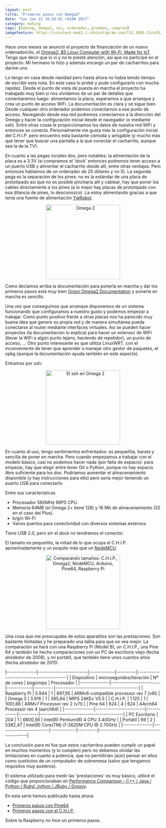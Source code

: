 ```yaml
---
layout: post
title: "Primeros pasos con Omega2"
date: "Sun Jan 22 16:50:01 +0100 2017"
category: making
tags: [making, omega2, soc, ordenador, pruebas, compras]
imagefeature: https://scontent-mad1-1.cdninstagram.com/t51.2885-15/e35/12976346_479978868864256_1204108015_n.jpg
---
```






Hace unos meses se anunció el proyecto de financiación de un nuevo ordenadorcito, el [Omega2: $5 Linux Computer with Wi-Fi, Made for IoT](https://www.kickstarter.com/projects/onion/omega2-5-iot-computer-with-wi-fi-powered-by-linux). Tengo que decir que lo vi y no le presté atención, así que no participé en el proyecto. Mi hermano lo hizo y además encargó un par de cacharritos para darme uno.

Lo tengo en casa desde navidad pero hasta ahora no había tenido tiempo de escribir esta nota. En este caso lo probé y pude configurarlo con mucha rapidez. 
Desde el punto de vista de puesta en marcha el proyecto ha trabajado muy bien si nos olvidamos de un par de detalles que comentaremos luego: alimentamos la placa, esperamos a que arranque y crea un punto de acceso WiFi. 
La documentación es clara y se sigue bien.
Desde cualquier otro ordenador podemos conectarnos a ese punto de acceso. Navegando desde esa red podremos conectarnos a la dirección del Omega y hacer la configuración inicial desde el navegador (o mediante ssh). Entre otras cosas le proporcionamos los datos de nuestra red WiFi y entonces se conecta. 
Personalmente me gusta más la configuración inicial del C.H.I.P. pero encuentro esta bastante cómoda y amigable (y mucho más que tener que buscar una pantalla a la que conectar el cacharrito, aunque sea la de la TV).

En cuanto a las pegas inciales dos, pero notables: la alimentación de la placa es a 3.3V (si compramos el 'dock' entonces podremos tener acceso a un puerto USB y alimentar el cacharrito desde allí, entre otras ventajas. Pero entonces hablamos de un ordenador de 20 dólares y no 5). La segunda pega es la separación de los pines: no es la estándar de una placa de prototipado así que no es posible pincharía allí y cablear, hay que poner los cables directamente a los pines (a lo mejor hay placas de prototipado con esa ditancia de pines, lo desconozco). 
La estoy alimentando gracias a que tenía una fuente de alimentación [YwRobot](https://www.sunfounder.com/wiki/index.php?title=How_to_use_YwRobot_Power_Supply_Properly).

<div align="center">
<a href="https://www.instagram.com/p/BO205s2huVt/" title="Omega 2"><img src="https://scontent-mad1-1.cdninstagram.com/t51.2885-15/e35/15877016_109941836177356_5328287142667878400_n.jpg" width="240"  alt="Omega 2" style="float:center"></a>
</div>

Como decíamos arriba la documentación para ponerla en marcha y dar los primeros pasos está muy bien [Onion Omega2 Documentation](https://docs.onion.io/omega2-docs/) y ponerla en marcha es sencillo.

Una vez que conseguimos que arranque disponemos de un sistema funcionando que configuramos a nuestro gusto y podemos empezar a trabajar. 
Como punto positivo frente a otras placas nos ha parecido muy buena idea que genere su propia red y de manera simultánea pueda conectarse al router mediante interfaces virtuales. Así se pueden hacer proyectos (la documentación lo explica) para hacer un extensor de WiFi (llevar la WiFi a algún punto lejano, haciendo de repetidor), un punto de acceso, ... 
Otro punto interesante es que utiliza LinuxWRT, con el inconveniente de tener que aprender a manejar otro gestor de paquetes, el opkg (aunque la documentación ayuda también en este aspecto).

Entramos por ssh:

<div align="center">
<a href="https://www.instagram.com/p/BO3CXNLBAy1/" title="El ssh en Omega 2"><img src="https://scontent-mad1-1.cdninstagram.com/t51.2885-15/e35/15802878_1766875116970729_9193410125954547712_n.jpg" width="240"  alt="El ssh en Omega 2" style="float:center"></a>
</div>

En cuanto al uso, tengo sentimientos enfrentados: es pequeñita, barata y sencilla de poner en marcha. Pero cuando empezamos a trabajar con el modelo básico, casi no podemos hacer nada (por falta de espacio): para empezar, hay que elegir entre tener Git o Python, porque no hay espacio libre suficiente para los dos. 
Podríamos aumentar el almacenamiento disponible (y hay instrucciones para ello) pero sería mejor teniendo un puerto USB para conectarlo.

Entre sus características 

* Procesador 580MHz MIPS CPU.
* Memoria 64MB (el Omega 2+ tiene 128) y 16 Mb de almacenamiento (32 en el caso del Plus).
* b/g/n Wi-Fi
* Varios puertos para conectividad con diversos sistemas externos.

Tiene USB 2.0, pero sin el dock no tendremos el conector.

El tamaño es pequeñito, la mitad de lo que ocupa el C.H.I.P. aproximadamente y un poquito más que un [NodeMCU](http://www.nodemcu.com/).

<div align="center">
<a href="https://www.instagram.com/p/BPk-Pp3BKcb/" title="Comparando tamaños: C.H.I.P., Omega2, NodeMCU, Arduino, Pine64, Raspberry Pi"><img src="https://scontent-mad1-1.cdninstagram.com/t51.2885-15/e35/16123689_1241192719307368_6007765382805323776_n.jpg" width="240"  alt="Comparando tamaños: C.H.I.P., Omega2, NodeMCU, Arduino, Pine64, Raspberry Pi" style="float:center"></a>
</div>

Una cosa que me preocupaba de estos aparatitos son las prestaciones. Son bastante limitadas y he preparado una tabla para que se vea mejor. La comparación se hará con una Raspberry Pi (Model B), un C.H.I.P., una Pine 64 y también he hecho comparaciones con un PC de escritorio viejo (fecha alrededor de 2008), y mi portátil, que también tiene unos cuantos años (fecha alrededor de 2011):

|---------------|-------------------------|-------------|----------|------------------------------------------|
| Dispositivo   | microsegundos/iteración | Nº de cores | bogomips | Procesador                               |
|---------------|-------------------------|-------------|----------|------------------------------------------|
| Raspberry Pi  | 5.944                   | 1           | 697,95   | ARMv6-compatible processor rev 7 (v6l)   |
| Omega 3       | 3.916                   | 1           | 385,84   | MIPS 24KEc V5.5                          |
| C.H.I.P.      | 1.125                   | 1           | 1001,88  |  ARMv7 Processor rev 2 (v7l)             |
| Pine 64       | 624                     | 4           | 624      | AArch64 Processor rev 4 (aarch64)        |
|---------------|-------------------------|-------------|----------|------------------------------------------|
| PC Escritorio | 204                     | 1           | 6800,56  | Intel(R) Pentium(R) 4 CPU 3.40GHz        |
| Portátil      | 69                      | 2           | 5382,47  | Intel(R) Core(TM) i7-2620M CPU @ 2.70GHz |
|---------------|-------------------------|-------------|----------|------------------------------------------|

La conclusión para mi fue que estos cacharritos pueden cumplir un papel en muchos momentos (y lo cumplen) pero no debemos olvidar las limitaciones en cuanto a potencia, que no permitirían (aún) pensar en ellos como sustitutos de un computador de sobremesa (salvo que tengamos requisitos muy austeros).

El sistema utilizado para medir las 'prestaciones' es muy básico, utilicé el código que proporcionaban en [Performance Comparison - C++ / Java / Python / Ruby/ Jython / JRuby / Groovy](http://blog.dhananjaynene.com/2008/07/performance-comparison-c-java-python-ruby-jython-jruby-groovy/). 

En esta serie hemos publicado hasta ahora:

* [Primeros pasos con Pine64](http://fernand0.github.io/making/2016/07/18/Primeros-Pasos-Con-Pine.html)
* [Primeros pasos con el C.H.I.P.](http://fernand0.github.io/making/2016/07/11/Primeros-Pasos-Con-Chip.html)

Sobre la Raspberry no hice un primeros pasos. 

